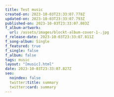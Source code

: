 ```yaml
---
title: Test music
created-on: 2023-10-03T23:33:07.778Z
updated-on: 2023-10-03T23:33:07.793Z
published-on: 2023-10-03T23:33:07.803Z
f_album-artwork:
  url: /assets/images/blockt-album-cover-1-.jpg
f_release-date: 2023-10-03T23:33:07.811Z
f_song-album: Single
f_featured: true
f_single: false
f_album: false
tags: music
layout: "[music].html"
date: 2023-10-03T23:33:07.827Z
seo:
  noindex: false
  twitter:title: summary
  twitter:card: summary
---
```

